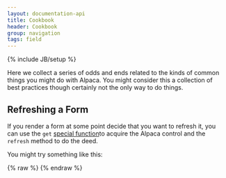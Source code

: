 ```yaml
---
layout: documentation-api
title: Cookbook
header: Cookbook
group: navigation
tags: field
---
```

{% include JB/setup %}

Here we collect a series of odds and ends related to the kinds of common things you might do with Alpaca.
You might consider this a collection of best practices though certainly not the only way to do things.

## Refreshing a Form

If you render a form at some point decide that you want to refresh it, you can use the <code>get</code>
<a href="/docs/api/functions.html">special function</a>to acquire the Alpaca control and the <code>refresh</code>
method to do the deed.

You might try something like this:

<div id="field1"></div>
{% raw %}
<script type="text/javascript" id="field1-script">
$("#field1").alpaca({
    "data": "Hello World",
    "postRender": function() {
        // at some point in the future, refresh this bad boy
        var control = $("#field1").alpaca("get");
        control.refresh(function() {
            // behold, i am the callback that is fired once the refresh completes
        });
    }
})
</script>
{% endraw %}

